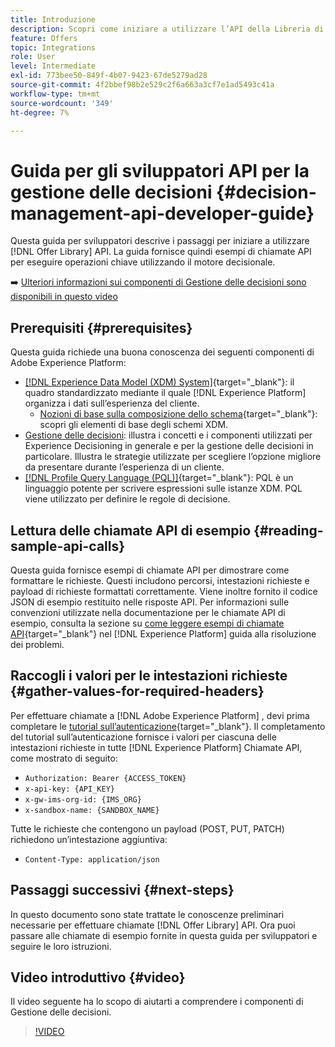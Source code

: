 ```yaml
---
title: Introduzione
description: Scopri come iniziare a utilizzare l’API della Libreria di offerte per eseguire operazioni chiave utilizzando il motore decisionale.
feature: Offers
topic: Integrations
role: User
level: Intermediate
exl-id: 773bee50-849f-4b07-9423-67de5279ad28
source-git-commit: 4f2bbef98b2e529c2f6a663a3cf7e1ad5493c41a
workflow-type: tm+mt
source-wordcount: '349'
ht-degree: 7%

---
```


# Guida per gli sviluppatori API per la gestione delle decisioni {#decision-management-api-developer-guide}

Questa guida per sviluppatori descrive i passaggi per iniziare a utilizzare [!DNL Offer Library] API. La guida fornisce quindi esempi di chiamate API per eseguire operazioni chiave utilizzando il motore decisionale.

➡️ [Ulteriori informazioni sui componenti di Gestione delle decisioni sono disponibili in questo video](#video)

## Prerequisiti {#prerequisites}

Questa guida richiede una buona conoscenza dei seguenti componenti di Adobe Experience Platform:

* [[!DNL Experience Data Model (XDM) System]](https://experienceleague.adobe.com/docs/experience-platform/xdm/home.html?lang=it){target="_blank"}: il quadro standardizzato mediante il quale [!DNL Experience Platform] organizza i dati sull’esperienza del cliente.
   * [Nozioni di base sulla composizione dello schema](https://experienceleague.adobe.com/docs/experience-platform/xdm/schema/composition.html?lang=it){target="_blank"}: scopri gli elementi di base degli schemi XDM.
* [Gestione delle decisioni](../../../using/offers/get-started/starting-offer-decisioning.md): illustra i concetti e i componenti utilizzati per Experience Decisioning in generale e per la gestione delle decisioni in particolare. Illustra le strategie utilizzate per scegliere l’opzione migliore da presentare durante l’esperienza di un cliente.
* [[!DNL Profile Query Language (PQL)]](https://experienceleague.adobe.com/docs/experience-platform/segmentation/pql/overview.html){target="_blank"}: PQL è un linguaggio potente per scrivere espressioni sulle istanze XDM. PQL viene utilizzato per definire le regole di decisione.

## Lettura delle chiamate API di esempio {#reading-sample-api-calls}

Questa guida fornisce esempi di chiamate API per dimostrare come formattare le richieste. Questi includono percorsi, intestazioni richieste e payload di richieste formattati correttamente. Viene inoltre fornito il codice JSON di esempio restituito nelle risposte API. Per informazioni sulle convenzioni utilizzate nella documentazione per le chiamate API di esempio, consulta la sezione su [come leggere esempi di chiamate API](https://experienceleague.adobe.com/docs/experience-platform/landing/troubleshooting.html#how-do-i-format-an-api-request){target="_blank"} nel [!DNL Experience Platform] guida alla risoluzione dei problemi.

## Raccogli i valori per le intestazioni richieste {#gather-values-for-required-headers}

Per effettuare chiamate a [!DNL Adobe Experience Platform] , devi prima completare le [tutorial sull’autenticazione](https://experienceleague.adobe.com/docs/experience-platform/landing/platform-apis/api-authentication.html?lang=it){target="_blank"}. Il completamento del tutorial sull’autenticazione fornisce i valori per ciascuna delle intestazioni richieste in tutte [!DNL Experience Platform] Chiamate API, come mostrato di seguito:

* `Authorization: Bearer {ACCESS_TOKEN}`
* `x-api-key: {API_KEY}`
* `x-gw-ims-org-id: {IMS_ORG}`
* `x-sandbox-name: {SANDBOX_NAME}`

Tutte le richieste che contengono un payload (POST, PUT, PATCH) richiedono un’intestazione aggiuntiva:

* `Content-Type: application/json`

## Passaggi successivi {#next-steps}

In questo documento sono state trattate le conoscenze preliminari necessarie per effettuare chiamate [!DNL Offer Library] API. Ora puoi passare alle chiamate di esempio fornite in questa guida per sviluppatori e seguire le loro istruzioni.

## Video introduttivo {#video}

Il video seguente ha lo scopo di aiutarti a comprendere i componenti di Gestione delle decisioni.

>[!VIDEO](https://video.tv.adobe.com/v/329919?quality=12)

